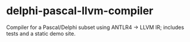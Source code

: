 # delphi-pascal-llvm-compiler
Compiler for a Pascal/Delphi subset using ANTLR4 → LLVM IR; includes tests and a static demo site.
